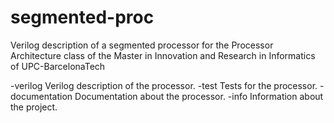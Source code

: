 segmented-proc
==============

Verilog description of a segmented processor for the Processor Architecture class of the Master in Innovation and Research in Informatics of UPC-BarcelonaTech

-verilog		Verilog description of the processor.
-test			Tests for the processor.
-documentation		Documentation about the processor.
-info			Information about the project.
